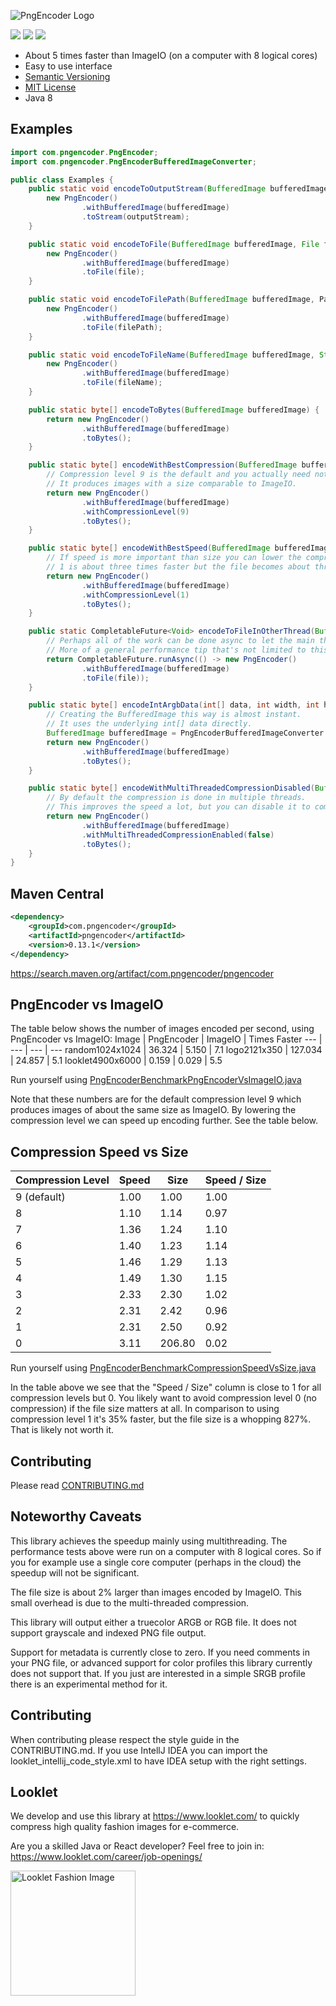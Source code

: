 ![PngEncoder Logo](https://user-images.githubusercontent.com/421009/85217670-be26ce00-b393-11ea-8741-4da520fc2dd2.png)


<img src="https://img.shields.io/maven-central/v/com.pngencoder/pngencoder"> <img src="https://img.shields.io/travis/pngencoder/pngencoder/develop"> <img src="https://img.shields.io/codecov/c/github/pngencoder/pngencoder/develop?token=305f39ec177948b3bde322c021debcdf">

- About 5 times faster than ImageIO (on a computer with 8 logical cores)
- Easy to use interface
- [Semantic Versioning](http://semver.org/)
- [MIT License](LICENSE)
- Java 8

## Examples

```java
import com.pngencoder.PngEncoder;
import com.pngencoder.PngEncoderBufferedImageConverter;

public class Examples {
    public static void encodeToOutputStream(BufferedImage bufferedImage, OutputStream outputStream) {
        new PngEncoder()
                .withBufferedImage(bufferedImage)
                .toStream(outputStream);
    }

    public static void encodeToFile(BufferedImage bufferedImage, File file) {
        new PngEncoder()
                .withBufferedImage(bufferedImage)
                .toFile(file);
    }

    public static void encodeToFilePath(BufferedImage bufferedImage, Path filePath) {
        new PngEncoder()
                .withBufferedImage(bufferedImage)
                .toFile(filePath);
    }

    public static void encodeToFileName(BufferedImage bufferedImage, String fileName) {
        new PngEncoder()
                .withBufferedImage(bufferedImage)
                .toFile(fileName);
    }

    public static byte[] encodeToBytes(BufferedImage bufferedImage) {
        return new PngEncoder()
                .withBufferedImage(bufferedImage)
                .toBytes();
    }

    public static byte[] encodeWithBestCompression(BufferedImage bufferedImage) {
        // Compression level 9 is the default and you actually need not set it.
        // It produces images with a size comparable to ImageIO.
        return new PngEncoder()
                .withBufferedImage(bufferedImage)
                .withCompressionLevel(9)
                .toBytes();
    }

    public static byte[] encodeWithBestSpeed(BufferedImage bufferedImage) {
        // If speed is more important than size you can lower the compression level.
        // 1 is about three times faster but the file becomes about three times larger.
        return new PngEncoder()
                .withBufferedImage(bufferedImage)
                .withCompressionLevel(1)
                .toBytes();
    }

    public static CompletableFuture<Void> encodeToFileInOtherThread(BufferedImage bufferedImage, File file) {
        // Perhaps all of the work can be done async to let the main thread continue?
        // More of a general performance tip that's not limited to this PngEncoder library.
        return CompletableFuture.runAsync(() -> new PngEncoder()
                .withBufferedImage(bufferedImage)
                .toFile(file));
    }

    public static byte[] encodeIntArgbData(int[] data, int width, int height) {
        // Creating the BufferedImage this way is almost instant.
        // It uses the underlying int[] data directly.
        BufferedImage bufferedImage = PngEncoderBufferedImageConverter.createFromIntArgb(data, width, height);
        return new PngEncoder()
                .withBufferedImage(bufferedImage)
                .toBytes();
    }

    public static byte[] encodeWithMultiThreadedCompressionDisabled(BufferedImage bufferedImage) {
        // By default the compression is done in multiple threads.
        // This improves the speed a lot, but you can disable it to compress in the invoking thread only.
        return new PngEncoder()
                .withBufferedImage(bufferedImage)
                .withMultiThreadedCompressionEnabled(false)
                .toBytes();
    }
}
```

## Maven Central

```xml
<dependency>
    <groupId>com.pngencoder</groupId>
    <artifactId>pngencoder</artifactId>
    <version>0.13.1</version>
</dependency>
```

https://search.maven.org/artifact/com.pngencoder/pngencoder

## PngEncoder vs ImageIO
The table below shows the number of images encoded per second, using PngEncoder vs ImageIO:
Image | PngEncoder | ImageIO | Times Faster
--- | --- | --- | ---
random1024x1024 | 36.324 | 5.150 | 7.1
logo2121x350 | 127.034 | 24.857 | 5.1
looklet4900x6000 | 0.159 | 0.029 | 5.5

Run yourself using [PngEncoderBenchmarkPngEncoderVsImageIO.java](src/test/java/com/pngencoder/PngEncoderBenchmarkPngEncoderVsImageIO.java)

Note that these numbers are for the default compression level 9 which produces images of about the same size as ImageIO. By lowering the compression level we can speed up encoding further. See the table below.

## Compression Speed vs Size

Compression Level | Speed | Size | Speed / Size
--- | --- | --- | ---
9 (default) | 1.00 | 1.00 | 1.00
8 | 1.10 | 1.14 | 0.97
7 | 1.36 | 1.24 | 1.10
6 | 1.40 | 1.23 | 1.14
5 | 1.46 | 1.29 | 1.13
4 | 1.49 | 1.30 | 1.15
3 | 2.33 | 2.30 | 1.02
2 | 2.31 | 2.42 | 0.96
1 | 2.31 | 2.50 | 0.92
0 | 3.11 | 206.80 | 0.02

Run yourself using [PngEncoderBenchmarkCompressionSpeedVsSize.java](src/test/java/com/pngencoder/PngEncoderBenchmarkCompressionSpeedVsSize.java)

In the table above we see that the "Speed / Size" column is close to 1 for all compression levels but 0. You likely want to avoid compression level 0 (no compression) if the file size matters at all. In comparison to using compression level 1 it's 35% faster, but the file size is a whopping 827%. That is likely not worth it.


## Contributing

Please read [CONTRIBUTING.md](CONTRIBUTING.md)


## Noteworthy Caveats
This library achieves the speedup mainly using multithreading. The performance tests above were run on a computer with 8 logical cores. So if you for example use a single core computer (perhaps in the cloud) the speedup will not be significant.

The file size is about 2% larger than images encoded by ImageIO. This small overhead is due to the multi-threaded compression.

This library will output either a truecolor ARGB or RGB file. It does not support grayscale and indexed PNG file output.

Support for metadata is currently close to zero. If you need comments in your PNG file, or advanced support for color profiles this library currently does not support that. If you just are interested in a simple SRGB profile there is an experimental method for it.

## Contributing
When contributing please respect the style guide in the CONTRIBUTING.md. If you use IntellJ IDEA you can import the looklet_intellij_code_style.xml
to have IDEA setup with the right settings. 

## Looklet
We develop and use this library at https://www.looklet.com/ to quickly compress high quality fashion images for e-commerce.

Are you a skilled Java or React developer? Feel free to join in: https://www.looklet.com/career/job-openings/

<img src="https://user-images.githubusercontent.com/421009/90376713-2e418f80-e077-11ea-8018-9c79ecf9d519.jpg" width="200" alt="Looklet Fashion Image"/>
